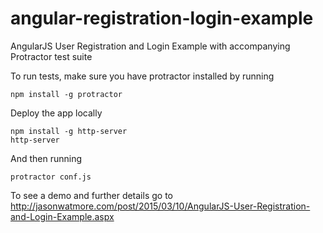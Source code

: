 angular-registration-login-example
==============================

AngularJS User Registration and Login Example with accompanying Protractor test suite

To run tests, make sure you have protractor installed by running
```
npm install -g protractor
```

Deploy the app locally
```
npm install -g http-server
http-server
```

And then running 
```
protractor conf.js
```

To see a demo and further details go to http://jasonwatmore.com/post/2015/03/10/AngularJS-User-Registration-and-Login-Example.aspx

